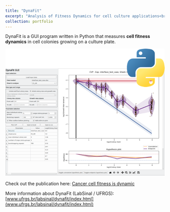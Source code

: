 ```yaml
---
title: "DynaFit"
excerpt: "Analysis of Fitness Dynamics for cell culture applications<br/><img src='/images/dynafit.png'>"
collection: portfolio
---
```


DynaFit is a GUI program written in Python that measures **cell fitness dynamics** in cell colonies growing on a culture plate.

<img src='/images/dynafit.png'>

Check out the publication here: [Cancer cell fitness is dynamic](/publication/cancer-cell-fitness-is-dynamic)

More information about DynaFit (LabSinal / UFRGS): [www.ufrgs.br/labsinal/dynafit/index.html](www.ufrgs.br/labsinal/dynafit/index.html)

